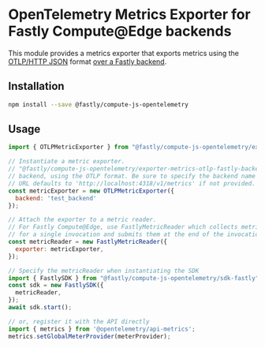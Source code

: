 # OpenTelemetry Metrics Exporter for Fastly Compute@Edge backends

This module provides a metrics exporter that exports metrics using the
[OTLP/HTTP JSON](https://github.com/open-telemetry/opentelemetry-specification/blob/main/specification/protocol/otlp.md#otlphttp) format
[over a Fastly backend](https://developer.fastly.com/learning/compute/javascript/#communicating-with-backend-servers-and-the-fastly-cache).

## Installation

```bash
npm install --save @fastly/compute-js-opentelemetry
```

## Usage

```javascript
import { OTLPMetricExporter } from "@fastly/compute-js-opentelemetry/exporter-metrics-otlp-fastly-backend";

// Instantiate a metric exporter.
// "@fastly/compute-js-opentelemetry/exporter-metrics-otlp-fastly-backend" sends metrics data to the named
// backend, using the OTLP format. Be sure to specify the backend name in addition to the URL.
// URL defaults to 'http://localhost:4318/v1/metrics' if not provided.
const metricExporter = new OTLPMetricExporter({
  backend: 'test_backend'
});

// Attach the exporter to a metric reader.
// For Fastly Compute@Edge, use FastlyMetricReader which collects metrics
// for a single invocation and submits them at the end of the invocation.
const metricReader = new FastlyMetricReader({
  exporter: metricExporter,
});

// Specify the metricReader when instantiating the SDK
import { FastlySDK } from "@fastly/compute-js-opentelemetry/sdk-fastly";
const sdk = new FastlySDK({
  metricReader,
});
await sdk.start();

// or, register it with the API directly
import { metrics } from '@opentelemetry/api-metrics';
metrics.setGlobalMeterProvider(meterProvider);
```
